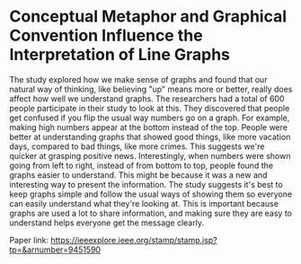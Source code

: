 Conceptual Metaphor and Graphical Convention Influence the Interpretation of Line Graphs
===

The study explored how we make sense of graphs and found that our natural way of thinking, like believing "up" means more or better, really does affect how well we understand graphs.
The researchers had a total of 600 people participate in their study to look at this.
They discovered that people get confused if you flip the usual way numbers go on a graph. For example, making high numbers appear at the bottom instead of the top. 
People were better at understanding graphs that showed good things, like more vacation days, compared to bad things, like more crimes. 
This suggests we're quicker at grasping positive news. 
Interestingly, when numbers were shown going from left to right, instead of from bottom to top, people found the graphs easier to understand.
This might be because it was a new and interesting way to present the information. 
The study suggests it's best to keep graphs simple and follow the usual ways of showing them so everyone can easily understand what they're looking at.
This is important because graphs are used a lot to share information, and making sure they are easy to understand helps everyone get the message clearly.

Paper link: https://ieeexplore.ieee.org/stamp/stamp.jsp?tp=&arnumber=9451590
